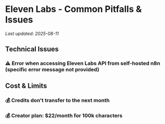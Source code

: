 # Eleven Labs - Common Pitfalls & Issues

*Last updated: 2025-08-11*

## Technical Issues

### ⚠️ Error when accessing Eleven Labs API from self-hosted n8n (specific error message not provided)

## Cost & Limits

### 💰 Credits don't transfer to the next month

### 💰 Creator plan: $22/month for 100k characters

